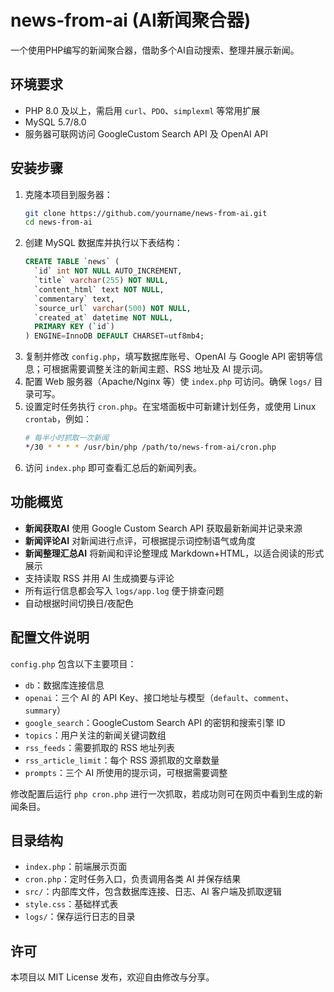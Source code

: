# news-from-ai (AI新闻聚合器)

一个使用PHP编写的新闻聚合器，借助多个AI自动搜索、整理并展示新闻。

## 环境要求
- PHP 8.0 及以上，需启用 `curl`、`PDO`、`simplexml` 等常用扩展
- MySQL 5.7/8.0
- 服务器可联网访问 GoogleCustom Search API 及 OpenAI API

## 安装步骤
1. 克隆本项目到服务器：
   ```bash
   git clone https://github.com/yourname/news-from-ai.git
   cd news-from-ai
   ```
2. 创建 MySQL 数据库并执行以下表结构：
   ```sql
   CREATE TABLE `news` (
     `id` int NOT NULL AUTO_INCREMENT,
     `title` varchar(255) NOT NULL,
     `content_html` text NOT NULL,
     `commentary` text,
     `source_url` varchar(500) NOT NULL,
     `created_at` datetime NOT NULL,
     PRIMARY KEY (`id`)
   ) ENGINE=InnoDB DEFAULT CHARSET=utf8mb4;
   ```
3. 复制并修改 `config.php`，填写数据库账号、OpenAI 与 Google API 密钥等信息；可根据需要调整关注的新闻主题、RSS 地址及 AI 提示词。
4. 配置 Web 服务器（Apache/Nginx 等）使 `index.php` 可访问。确保 `logs/` 目录可写。
5. 设置定时任务执行 `cron.php`。在宝塔面板中可新建计划任务，或使用 Linux `crontab`，例如：
   ```bash
   # 每半小时抓取一次新闻
   */30 * * * * /usr/bin/php /path/to/news-from-ai/cron.php
   ```
6. 访问 `index.php` 即可查看汇总后的新闻列表。

## 功能概览
- **新闻获取AI** 使用 Google Custom Search API 获取最新新闻并记录来源
- **新闻评论AI** 对新闻进行点评，可根据提示词控制语气或角度
- **新闻整理汇总AI** 将新闻和评论整理成 Markdown+HTML，以适合阅读的形式展示
- 支持读取 RSS 并用 AI 生成摘要与评论
- 所有运行信息都会写入 `logs/app.log` 便于排查问题
- 自动根据时间切换日/夜配色

## 配置文件说明
`config.php` 包含以下主要项目：
- `db`：数据库连接信息
- `openai`：三个 AI 的 API Key、接口地址与模型（`default`、`comment`、`summary`）
- `google_search`：GoogleCustom Search API 的密钥和搜索引擎 ID
- `topics`：用户关注的新闻关键词数组
- `rss_feeds`：需要抓取的 RSS 地址列表
- `rss_article_limit`：每个 RSS 源抓取的文章数量
- `prompts`：三个 AI 所使用的提示词，可根据需要调整

修改配置后运行 `php cron.php` 进行一次抓取，若成功则可在网页中看到生成的新闻条目。

## 目录结构
- `index.php`：前端展示页面
- `cron.php`：定时任务入口，负责调用各类 AI 并保存结果
- `src/`：内部库文件，包含数据库连接、日志、AI 客户端及抓取逻辑
- `style.css`：基础样式表
- `logs/`：保存运行日志的目录

## 许可
本项目以 MIT License 发布，欢迎自由修改与分享。
